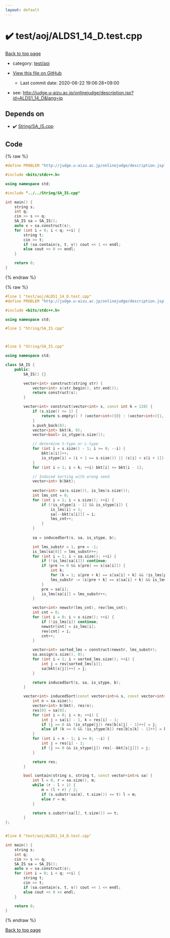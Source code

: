```yaml
---
layout: default
---
```


<!-- mathjax config similar to math.stackexchange -->
<script type="text/javascript" async
  src="https://cdnjs.cloudflare.com/ajax/libs/mathjax/2.7.5/MathJax.js?config=TeX-MML-AM_CHTML">
</script>
<script type="text/x-mathjax-config">
  MathJax.Hub.Config({
    TeX: { equationNumbers: { autoNumber: "AMS" }},
    tex2jax: {
      inlineMath: [ ['$','$'] ],
      processEscapes: true
    },
    "HTML-CSS": { matchFontHeight: false },
    displayAlign: "left",
    displayIndent: "2em"
  });
</script>

<script type="text/javascript" src="https://cdnjs.cloudflare.com/ajax/libs/jquery/3.4.1/jquery.min.js"></script>
<script src="https://cdn.jsdelivr.net/npm/jquery-balloon-js@1.1.2/jquery.balloon.min.js" integrity="sha256-ZEYs9VrgAeNuPvs15E39OsyOJaIkXEEt10fzxJ20+2I=" crossorigin="anonymous"></script>
<script type="text/javascript" src="../../../assets/js/copy-button.js"></script>
<link rel="stylesheet" href="../../../assets/css/copy-button.css" />


# :heavy_check_mark: test/aoj/ALDS1_14_D.test.cpp

<a href="../../../index.html">Back to top page</a>

* category: <a href="../../../index.html#0d0c91c0cca30af9c1c9faef0cf04aa9">test/aoj</a>
* <a href="{{ site.github.repository_url }}/blob/master/test/aoj/ALDS1_14_D.test.cpp">View this file on GitHub</a>
    - Last commit date: 2020-06-22 19:06:28+09:00


* see: <a href="http://judge.u-aizu.ac.jp/onlinejudge/description.jsp?id=ALDS1_14_D&lang=jp">http://judge.u-aizu.ac.jp/onlinejudge/description.jsp?id=ALDS1_14_D&lang=jp</a>


## Depends on

* :heavy_check_mark: <a href="../../../library/String/SA_IS.cpp.html">String/SA_IS.cpp</a>


## Code

<a id="unbundled"></a>
{% raw %}
```cpp
#define PROBLEM "http://judge.u-aizu.ac.jp/onlinejudge/description.jsp?id=ALDS1_14_D&lang=jp"

#include <bits/stdc++.h>

using namespace std;

#include "../../String/SA_IS.cpp"

int main() {
    string s;
    int q;
    cin >> s >> q;
    SA_IS sa = SA_IS();
    auto v = sa.construct(s);
    for (int i = 0; i < q; ++i) {
        string t;
        cin >> t;
        if (sa.contain(s, t, v)) cout << 1 << endl;
        else cout << 0 << endl;
    }

    return 0;
}
```
{% endraw %}

<a id="bundled"></a>
{% raw %}
```cpp
#line 1 "test/aoj/ALDS1_14_D.test.cpp"
#define PROBLEM "http://judge.u-aizu.ac.jp/onlinejudge/description.jsp?id=ALDS1_14_D&lang=jp"

#include <bits/stdc++.h>

using namespace std;

#line 1 "String/SA_IS.cpp"



#line 5 "String/SA_IS.cpp"

using namespace std;

class SA_IS {
    public:
        SA_IS() {}

        vector<int> construct(string str) {
            vector<int> s(str.begin(), str.end());
            return construct(s);
        }

        vector<int> construct(vector<int> s, const int k = 128) {
            if (s.size() <= 1) {
                return s.empty() ? (vector<int>){0} : (vector<int>){1, 0};
            }
            s.push_back(0);
            vector<int> bkt(k, 0);
            vector<bool> is_stype(s.size());

            // determine S-type or L-type
            for (int i = s.size() - 1; i >= 0; --i) {
                bkt[s[i]]++;
                is_stype[i] = (i + 1 == s.size()) || (s[i] < s[i + 1]) || (s[i] == s[i + 1] && is_stype[i + 1]); 
            }
            for (int i = 1; i < k; ++i) bkt[i] += bkt[i - 1];

            // Induced Sorting with wrong seed
            vector<int> b(bkt);
            
            vector<int> sa(s.size()), is_lms(s.size());
            int lms_cnt = 0;
            for (int i = 1; i < s.size(); ++i) {
                if (!is_stype[i - 1] && is_stype[i]) {
                    is_lms[i] = 1;
                    sa[--bkt[s[i]]] = i;
                    lms_cnt++;
                }
            }
            
            sa = inducedSort(s, sa, is_stype, b);

            int lms_substr = 1, pre = -1;
            is_lms[sa[0]] = lms_substr++;
            for (int i = 1; i < sa.size(); ++i) {
                if (!is_lms[sa[i]]) continue;
                if (pre >= 0 && s[pre] == s[sa[i]]) {
                    int k;
                    for (k = 1; s[pre + k] == s[sa[i] + k] && !is_lms[pre + k] && !is_lms[sa[i] + k]; ++k) ;
                    lms_substr -= (s[pre + k] == s[sa[i] + k] && is_lms[pre + k] && is_lms[sa[i] + k]);
                }
                pre = sa[i];
                is_lms[sa[i]] = lms_substr++;
            }

            vector<int> newstr(lms_cnt), rev(lms_cnt);
            int cnt = 0;
            for (int i = 0; i < s.size(); ++i) {
                if (!is_lms[i]) continue;
                newstr[cnt] = is_lms[i];
                rev[cnt] = i;
                cnt++;
            }

            vector<int> sorted_lms = construct(newstr, lms_substr);
            sa.assign(s.size(), 0);
            for (int i = 1; i < sorted_lms.size(); ++i) {
                int j = rev[sorted_lms[i]];
                sa[bkt[s[j]]++] = j;
            }

            return inducedSort(s, sa, is_stype, b);
        }

        vector<int> inducedSort(const vector<int>& s, const vector<int>&sa, const vector<bool>& is_stype, vector<int> bkt) {
            int n = sa.size();
            vector<int> b(bkt), res(n);
            res[0] = sa[0];
            for (int i = 0; i < n; ++i) {
                int j = sa[i] - 1, k = res[i] - 1;
                if (j >= 0 && !is_stype[j]) res[b[s[j] - 1]++] = j;
                else if (k >= 0 && !is_stype[k]) res[b[s[k] - 1]++] = k;
            }
            for (int i = n - 1; i >= 0; --i) {
                int j = res[i] - 1;
                if (j >= 0 && is_stype[j]) res[--bkt[s[j]]] = j;
            }

            return res;
        }

        bool contain(string s, string t, const vector<int>& sa) {
            int l = 0, r = sa.size(), m;
            while (r - l > 1) {
                m = (l + r) / 2;
                if (s.substr(sa[m], t.size()) <= t) l = m;
                else r = m;
            }

            return s.substr(sa[l], t.size()) == t;
        }
};


#line 8 "test/aoj/ALDS1_14_D.test.cpp"

int main() {
    string s;
    int q;
    cin >> s >> q;
    SA_IS sa = SA_IS();
    auto v = sa.construct(s);
    for (int i = 0; i < q; ++i) {
        string t;
        cin >> t;
        if (sa.contain(s, t, v)) cout << 1 << endl;
        else cout << 0 << endl;
    }

    return 0;
}

```
{% endraw %}

<a href="../../../index.html">Back to top page</a>

